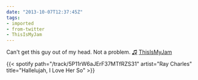 ```yaml
---
date: "2013-10-07T12:37:45Z"
tags:
- imported
- from-twitter
- ThisIsMyJam
---
```

Can't get this guy out of my head. Not a problem. [♫](https://t.thisismyjam.com/jphastings/_6wjd4oo) [ThisIsMyJam](/tags/thisismyjam)

{{< spotify path="/track/5P11rW6aJErF37MTfRZS31" artist="Ray Charles" title="Hallelujah, I Love Her So" >}}